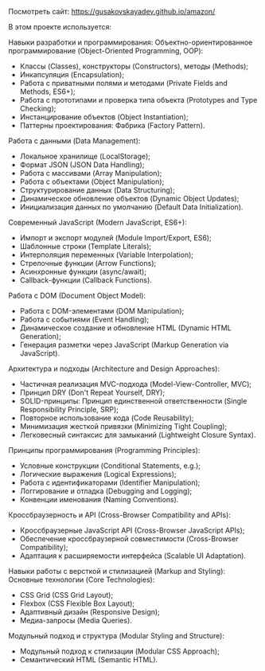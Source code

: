 Посмотреть сайт: https://gusakovskayadev.github.io/amazon/

В этом проекте используется:

Навыки разработки и программирования:
  Объектно-ориентированное программирование (Object-Oriented Programming, OOP):
  - Классы (Classes), конструкторы (Constructors), методы (Methods);
  - Инкапсуляция (Encapsulation);
  - Работа с приватными полями и методами (Private Fields and Methods, ES6+);
  - Работа с прототипами и проверка типа объекта (Prototypes and Type Checking);
  - Инстанцирование объектов (Object Instantiation);
  - Паттерны проектирования: Фабрика (Factory Pattern).

  Работа с данными (Data Management):
  - Локальное хранилище (LocalStorage);
  - Формат JSON (JSON Data Handling);
  - Работа с массивами (Array Manipulation);
  - Работа с объектами (Object Manipulation);
  - Структурирование данных (Data Structuring);
  - Динамическое обновление объектов (Dynamic Object Updates);
  - Инициализация данных по умолчанию (Default Data Initialization).

  Современный JavaScript (Modern JavaScript, ES6+):
  - Импорт и экспорт модулей (Module Import/Export, ES6);
  - Шаблонные строки (Template Literals);
  - Интерполяция переменных (Variable Interpolation);
  - Стрелочные функции (Arrow Functions);
  - Асинхронные функции (async/await);
  - Callback-функции (Callback Functions).

  Работа с DOM (Document Object Model):
  - Работа с DOM-элементами (DOM Manipulation);
  - Работа с событиями (Event Handling);
  - Динамическое создание и обновление HTML (Dynamic HTML Generation);
  - Генерация разметки через JavaScript (Markup Generation via JavaScript).

  Архитектура и подходы (Architecture and Design Approaches):
  - Частичная реализация MVC-подхода (Model-View-Controller, MVC);
  - Принцип DRY (Don't Repeat Yourself, DRY);
  - SOLID-принципы: Принцип единственной ответственности (Single Responsibility Principle, SRP);
  - Повторное использование кода (Code Reusability);
  - Минимизация жесткой привязки (Minimizing Tight Coupling);
  - Легковесный синтаксис для замыканий (Lightweight Closure Syntax).

  Принципы программирования (Programming Principles):
  - Условные конструкции (Conditional Statements, e.g.);
  - Логические выражения (Logical Expressions);
  - Работа с идентификаторами (Identifier Manipulation);
  - Логгирование и отладка (Debugging and Logging);
  - Конвенции именования (Naming Conventions).

  Кроссбраузерность и API (Cross-Browser Compatibility and APIs):
  - Кроссбраузерные JavaScript API (Cross-Browser JavaScript APIs);
  - Обеспечение кроссбраузерной совместимости (Cross-Browser Compatibility);
  - Адаптация к расширяемости интерфейса (Scalable UI Adaptation).

Навыки работы с версткой и стилизацией (Markup and Styling):
  Основные технологии (Core Technologies):
  - CSS Grid (CSS Grid Layout);
  - Flexbox (CSS Flexible Box Layout);
  - Адаптивный дизайн (Responsive Design);
  - Медиа-запросы (Media Queries).

  Модульный подход и структура (Modular Styling and Structure):
  - Модульный подход к стилизации (Modular CSS Approach);
  - Семантический HTML (Semantic HTML).
